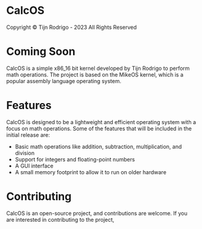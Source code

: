 # CalcOS
Copyright &copy; Tijn Rodrigo - 2023 All Rights Reserved

# Coming Soon
CalcOS is a simple x86_16 bit kernel developed by Tijn Rodrigo to perform math operations. The project is based on the MikeOS kernel, which is a popular assembly language operating system.

# Features

CalcOS is designed to be a lightweight and efficient operating system with a focus on math operations. Some of the features that will be included in the initial release are:

- Basic math operations like addition, subtraction, multiplication, and division
- Support for integers and floating-point numbers
- A GUI interface
- A small memory footprint to allow it to run on older hardware


# Contributing
CalcOS is an open-source project, and contributions are welcome. If you are interested in contributing to the project, 
